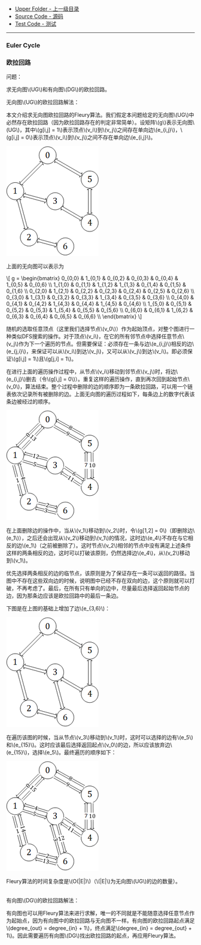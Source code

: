 * [Upper Folder - 上一级目录](../../)
* [Source Code - 源码](https://github.com/zhaochenyou/Way-to-Algorithm/blob/master/src/GraphTheory/Traverse/EulerCycle.hpp)
* [Test Code - 测试](https://github.com/zhaochenyou/Way-to-Algorithm/blob/master/src/GraphTheory/Traverse/EulerCycle.cpp)

--------

### Euler Cycle
### 欧拉回路
<div>
问题：
<p id="i">求无向图\(UG\)和有向图\(DG\)的欧拉回路。 </p>
无向图\(UG\)的欧拉回路解法：
<p id="i">本文介绍求无向图欧拉回路的Fleury算法。我们假定本问题给定的无向图\(UG\)中必然存在欧拉回路（因为欧拉回路存在的判定非常简单）。设矩阵\(g\)表示无向图\(UG\)，其中\(g[i,j] = 1\)表示顶点\(v_i\)到\(v_j\)之间存在单向边\(e_{i,j}\)，\(g[i,j] = 0\)表示顶点\(v_i\)到\(v_j\)之间不存在单向边\(e_{i,j}\)。 </p>
<p id="c"><img src="../res/EulerCycle1.png" /></p>
<p id="i">上面的无向图可以表示为 </p>
\[
g =
\begin{bmatrix}
0_{0,0} & 1_{0,1} & 0_{0,2} & 0_{0,3} & 0_{0,4} & 1_{0,5} & 0_{0,6} \\
1_{1,0} & 0_{1,1} & 1_{1,2} & 1_{1,3} & 0_{1,4} & 0_{1,5} & 0_{1,6} \\
0_{2,0} & 1_{2,1} & 0_{2,2} & 0_{2,3} & 0_{2,4} & 0_{2,5} & 0_{2,6} \\
0_{3,0} & 1_{3,1} & 0_{3,2} & 0_{3,3} & 1_{3,4} & 0_{3,5} & 0_{3,6} \\
0_{4,0} & 0_{4,1} & 0_{4,2} & 1_{4,3} & 0_{4,4} & 1_{4,5} & 0_{4,6} \\
1_{5,0} & 0_{5,1} & 0_{5,2} & 0_{5,3} & 1_{5,4} & 0_{5,5} & 0_{5,6} \\
0_{6,0} & 0_{6,1} & 1_{6,2} & 0_{6,3} & 0_{6,4} & 0_{6,5} & 0_{6,6} \\
\end{bmatrix}
\]
<p id="i">随机的选取任意顶点（这里我们选择节点\(v_0\)）作为起始顶点，对整个图进行一种类似DFS搜索的操作。对于顶点\(v_i\)，在它的所有邻节点中选择任意节点\(v_j\)作为下一个遍历的节点。但需要保证：必须存在一条与边\(e_{i,j}\)相反的边\(e_{j,i}\)，来保证可以从\(v_i\)到达\(v_j\)，又可以从\(v_j\)到达\(v_i\)。即必须保证\(g[i,j] = 1\)且\(g[j,i] = 1\)。 </p>
<p id="i">在进行上面的遍历操作过程中，从节点\(v_i\)移动到邻节点\(v_j\)时，将边\(e_{i,j}\)删去（令\(g[i,j] = 0\)）。重复这样的遍历操作，直到再次回到起始节点\(v_0\)，算法结束。整个过程中删除的边的顺序即为一条欧拉回路，可以用一个链表依次记录所有被删除的边。上面无向图的遍历过程如下，每条边上的数字代表该条边被经过的顺序。 </p>
<p id="c"><img src="../res/EulerCycle2.png" /></p>
<p id="i">在上面删除边的操作中，当从\(v_1\)移动到\(v_2\)时，令\(g[1,2] = 0\)（即删除边\(e_1\)），之后还会出现从\(v_2\)移动到\(v_1\)的情况，这时边\(e_4\)不存在与它相反的边\(e_1\)（之前被删除了）。这时节点\(v_2\)相邻的节点中没有满足上述条件这样的两条相反的边，这时可以打破该原则，仍然选择边\(e_4\)，从\(v_2\)移动到\(v_1\)。 </p>
<p id="i">优先选择两条相反的边的临节点，该原则是为了保证存在一条可以返回的路径。当图中不存在这些双向边的时候，说明图中已经不存在双向的边，这个原则就可以打破，不再考虑了。最后，在所有只有单向的边中，尽量最后选择返回起始节点的边，因为那条边应该是欧拉回路中的最后一条边。 </p>
<p id="i">下图是在上图的基础上增加了边\(e_{3,6}\)： </p>
<p id="c"><img src="../res/EulerCycle3.png" /></p>
<p id="i">在遍历该图的时候，当从节点\(v_3\)移动到\(v_1\)时，这时可以选择的边有\(e_5\)和\(e_{15}\)。这时应该最后选择返回起点\(v_0\)的边，所以应该放弃边\(e_{15}\)，选择\(e_5\)。最终遍历的顺序如下： </p>
<p id="c"><img src="../res/EulerCycle4.png" /></p>
<p id="i">Fleury算法的时间复杂度是\(O(|E|)\)（\(|E|\)为无向图\(UG\)的边的数量）。 </p>
<br>
有向图\(DG\)的欧拉回路解法： </p>
<p id="i">有向图也可以用Fleury算法来进行求解，唯一的不同就是不能随意选择任意节点作为起始点，因为有向图中的欧拉回路与无向图不一样。有向图的欧拉回路起点满足\(degree_{out} = degree_{in} + 1\)，终点满足\(degree_{in} = degree_{out} + 1\)。因此需要遍历有向图\(DG\)找出欧拉回路的起点，再应用Fleury算法。 </p>
</div>
